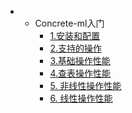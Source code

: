 - <!-- _sidebar.md -->
  - Concrete-ml入门
    - [1.安装和配置](./Chapter1_Install/concrete-ml安装和配置.md)
    - [2.支持的操作](./Chapter1_Install/concrete-ml支持的操作.md)
    - [3.基础操作性能](Chapter1_Install\operations.md)
    - [4.查表操作性能](Chapter1_Install\TableLookup.md)
    - [5. 非线性操作性能](Chapter1_Install\Nolinear.md)
    - [6. 线性操作性能](Chapter1_Install\Linear.md)
